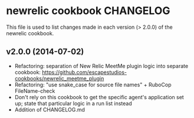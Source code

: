 newrelic cookbook CHANGELOG
===========================
This file is used to list changes made in each version (> 2.0.0) of the newrelic cookbook.

v2.0.0 (2014-07-02)
-------------------
- Refactoring: separation of New Relic MeetMe plugin logic into separate cookbook: https://github.com/escapestudios-cookbooks/newrelic_meetme_plugin
- Refactoring: "use snake_case for source file names" + RuboCop FileName-check
- Don't rely on this cookbook to get the specific agent's application set up; state that particular logic in a run list instead
- Addition of CHANGELOG.md